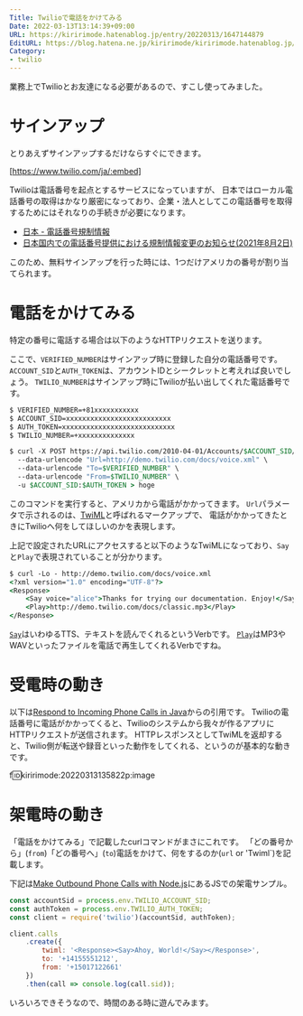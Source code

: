 ```yaml
---
Title: Twilioで電話をかけてみる
Date: 2022-03-13T13:14:39+09:00
URL: https://kiririmode.hatenablog.jp/entry/20220313/1647144879
EditURL: https://blog.hatena.ne.jp/kiririmode/kiririmode.hatenablog.jp/atom/entry/13574176438072446917
Category:
- twilio
---
```


業務上でTwilioとお友達になる必要があるので、すこし使ってみました。

# サインアップ

とりあえずサインアップするだけならすぐにできます。

[https://www.twilio.com/ja/:embed]

Twilioは電話番号を起点とするサービスになっていますが、
日本ではローカル電話番号の取得はかなり厳密になっており、企業・法人としてこの電話番号を取得するためにはそれなりの手続きが必要になります。

- [日本 - 電話番号規制情報](https://support.twilio.com/hc/en-us/articles/4404707197083-%E6%97%A5%E6%9C%AC-%E9%9B%BB%E8%A9%B1%E7%95%AA%E5%8F%B7%E8%A6%8F%E5%88%B6%E6%83%85%E5%A0%B1)
- [日本国内での電話番号提供における規制情報変更のお知らせ(2021年8月2日)](https://support.twilio.com/hc/en-us/articles/4405940850331-%E6%97%A5%E6%9C%AC%E5%9B%BD%E5%86%85%E3%81%A7%E3%81%AE%E9%9B%BB%E8%A9%B1%E7%95%AA%E5%8F%B7%E6%8F%90%E4%BE%9B%E3%81%AB%E3%81%8A%E3%81%91%E3%82%8B%E8%A6%8F%E5%88%B6%E6%83%85%E5%A0%B1%E5%A4%89%E6%9B%B4%E3%81%AE%E3%81%8A%E7%9F%A5%E3%82%89%E3%81%9B-2021%E5%B9%B48%E6%9C%882%E6%97%A5-)

このため、無料サインアップを行った時には、1つだけアメリカの番号が割り当てられます。

# 電話をかけてみる

特定の番号に電話する場合は以下のようなHTTPリクエストを送ります。

ここで、`VERIFIED_NUMBER`はサインアップ時に登録した自分の電話番号です。
`ACCOUNT_SID`と`AUTH_TOKEN`は、アカウントIDとシークレットと考えれば良いでしょう。
`TWILIO_NUMBER`はサインアップ時にTwilioが払い出してくれた電話番号です。

```tcsh
$ VERIFIED_NUMBER=+81xxxxxxxxxxx 
$ ACCOUNT_SID=xxxxxxxxxxxxxxxxxxxxxxxxxx
$ AUTH_TOKEN=xxxxxxxxxxxxxxxxxxxxxxxxxxxx
$ TWILIO_NUMBER=+xxxxxxxxxxxxxx

$ curl -X POST https://api.twilio.com/2010-04-01/Accounts/$ACCOUNT_SID/Calls.json \
  --data-urlencode "Url=http://demo.twilio.com/docs/voice.xml" \
  --data-urlencode "To=$VERIFIED_NUMBER" \
  --data-urlencode "From=$TWILIO_NUMBER" \
  -u $ACCOUNT_SID:$AUTH_TOKEN > hoge
```

このコマンドを実行すると、アメリカから電話がかかってきます。 
`Url`パラメータで示されるのは、[TwiML](https://www.google.com/search?q=twiml&oq=twiml&aqs=chrome..69i57j0i512l2j69i60l5.2024j0j7&sourceid=chrome&ie=UTF-8)と呼ばれるマークアップで、
電話がかかってきたときにTwilioへ何をしてほしいのかを表現します。

上記で設定されたURLにアクセスすると以下のようなTwiMLになっており、`Say`と`Play`で表現されていることが分かります。

```tcsh
$ curl -Lo - http://demo.twilio.com/docs/voice.xml
<?xml version="1.0" encoding="UTF-8"?>
<Response>
    <Say voice="alice">Thanks for trying our documentation. Enjoy!</Say>
    <Play>http://demo.twilio.com/docs/classic.mp3</Play>
</Response>
```

[`Say`](https://jp.twilio.com/docs/voice/twiml/say)はいわゆるTTS、テキストを読んでくれるというVerbです。
[`Play`](https://jp.twilio.com/docs/voice/twiml/play)はMP3やWAVといったファイルを電話で再生してくれるVerbですね。

# 受電時の動き

以下は[Respond to Incoming Phone Calls in Java](https://www.twilio.com/docs/voice/tutorials/how-to-respond-to-incoming-phone-calls-java)からの引用です。
Twilioの電話番号に電話がかかってくると、Twilioのシステムから我々が作るアプリにHTTPリクエストが送信されます。
HTTPレスポンスとしてTwiMLを返却すると、Twilio側が転送や録音といった動作をしてくれる、というのが基本的な動きです。

f:id:kiririmode:20220313135822p:image

# 架電時の動き

「電話をかけてみる」で記載したcurlコマンドがまさにこれです。
「どの番号から」(`from`)「どの番号へ」(`to`)電話をかけて、何をするのか(`url` or 'Twiml`)を記載します。

下記は[Make Outbound Phone Calls with Node.js](https://www.twilio.com/docs/voice/tutorials/how-to-make-outbound-phone-calls-node-js)にあるJSでの架電サンプル。

```javascript
const accountSid = process.env.TWILIO_ACCOUNT_SID;
const authToken = process.env.TWILIO_AUTH_TOKEN;
const client = require('twilio')(accountSid, authToken);

client.calls
    .create({
        twiml: '<Response><Say>Ahoy, World!</Say></Response>',
        to: '+14155551212',
        from: '+15017122661'
    })
    .then(call => console.log(call.sid));
```

いろいろできそうなので、時間のある時に遊んでみます。